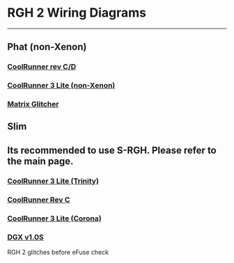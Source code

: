 # RGH 2 Wiring Diagrams

------

## Phat (non-Xenon)

### [CoolRunner rev C/D](https://team-xecuter.com/coolrunner/revc/tx_revc_phat_rgh2.jpg)

### [CoolRunner 3 Lite (non-Xenon)](http://i.imgur.com/CeJEwPl.jpg)

### [Matrix Glitcher](https://lh5.googleusercontent.com/-KzeDsPEy5ZE/T7_35PEt9rI/AAAAAAAAAXA/wuGW3RuMmFY/s1024/Matrix%20GlitcherRG2.jpg)

## Slim

## Its recommended to use S-RGH. Please refer to the main page.

### [CoolRunner 3 Lite (Trinity)](https://i.imgur.com/1haFpU1.jpg)

### [CoolRunner Rev C](https://cdn.instructables.com/F1Q/K9GF/GZFDPYP7/F1QK9GFGZFDPYP7.LARGE.jpg)

### [CoolRunner 3 Lite (Corona)](https://i.imgur.com/ag857Vj.jpg)

### [DGX v1.0S](http://xecuter.com/dgx/dgx_wire_install_v2.jpg)

RGH 2 glitches before eFuse check